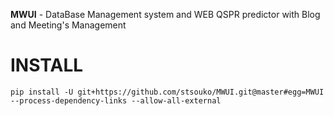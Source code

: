 **MWUI** - DataBase Management system and WEB QSPR predictor with Blog and Meeting's Management

INSTALL
=======

    pip install -U git+https://github.com/stsouko/MWUI.git@master#egg=MWUI --process-dependency-links --allow-all-external

